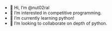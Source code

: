 - 👋 Hi, I’m @nut02ral
- 👀 I’m interested in competitive programming.
- 🌱 I’m currently learning python!
- 💞️ I’m looking to collaborate on depth of python.


<!---
nut02ral/nut02ral is a ✨ special ✨ repository because its `README.md` (this file) appears on your GitHub profile.
You can click the Preview link to take a look at your changes.
--->
